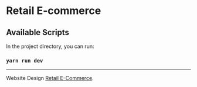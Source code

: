 # Retail E-commerce

## Available Scripts

In the project directory, you can run:

### `yarn run dev`

***

Website Design [Retail E-Commerce](https://www.figma.com/file/NYFEsgl93QQTaiqyuyCxHx/Retail-E-Commerce-Website-Design-(Community)?node-id=3%3A447).

